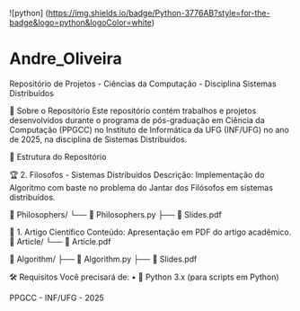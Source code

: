 ![python] (https://img.shields.io/badge/Python-3776AB?style=for-the-badge&logo=python&logoColor=white)
# Andre_Oliveira
Repositório de Projetos - Ciências da Computação - Disciplina Sistemas Distribuídos

🚀 Sobre o Repositório
Este repositório contém trabalhos e projetos desenvolvidos durante o programa de pós-graduação em Ciência da Computação (PPGCC) no Instituto de Informática da UFG (INF/UFG) no ano de 2025, na disciplina de Sistemas Distribuídos.

📂 Estrutura do Repositório

🏆 2.  Filosofos - Sistemas Distribuidos
Descrição: Implementação do Algoritmo com baste no problema do Jantar dos Filósofos em sistemas distribuídos.

📁 Philosophers/
└── 🐍 Philosophers.py
├── 📄 Slides.pdf

📝 1. Artigo Científico
Conteúdo: Apresentação em PDF do artigo acadêmico.
📁 Article/
└── 📄 Article.pdf

📁 Algorithm/
├── 📄 Algorithm.py
├── 📄 Slides.pdf

🛠️ Requisitos
Você precisará de:
•	🐍 Python 3.x (para scripts em Python)

PPGCC - INF/UFG - 2025
